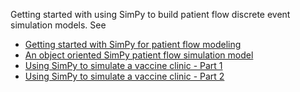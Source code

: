 Getting started with using SimPy to build patient flow discrete event simulation models. See

- [Getting started with SimPy for patient flow modeling](https://misken.github.io/blog/simpy-getting-started/)
- [An object oriented SimPy patient flow simulation model](https://misken.github.io/blog/simpy-first-oo-patflow-model/)
- [Using SimPy to simulate a vaccine clinic - Part 1](https://misken.github.io/blog/simpy_getting_started_vaccine_clinic/)
- [Using SimPy to simulate a vaccine clinic - Part 2](https://misken.github.io/blog/simpy_vaccine_clinic_improvements/)
